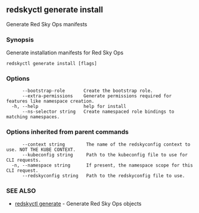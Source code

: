 ## redskyctl generate install

Generate Red Sky Ops manifests

### Synopsis

Generate installation manifests for Red Sky Ops

```
redskyctl generate install [flags]
```

### Options

```
      --bootstrap-role       Create the bootstrap role.
      --extra-permissions    Generate permissions required for features like namespace creation.
  -h, --help                 help for install
      --ns-selector string   Create namespaced role bindings to matching namespaces.
```

### Options inherited from parent commands

```
      --context string        The name of the redskyconfig context to use. NOT THE KUBE CONTEXT.
      --kubeconfig string     Path to the kubeconfig file to use for CLI requests.
  -n, --namespace string      If present, the namespace scope for this CLI request.
      --redskyconfig string   Path to the redskyconfig file to use.
```

### SEE ALSO

* [redskyctl generate](redskyctl_generate.md)	 - Generate Red Sky Ops objects

